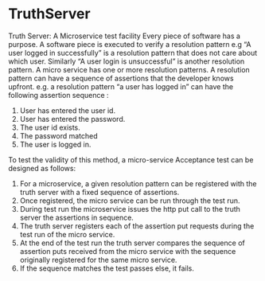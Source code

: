 # TruthServer
Truth Server: A Microservice test facility
 Every piece of software has a purpose.
A software piece is executed to verify a resolution pattern e.g “A user logged in successfully” is a resolution pattern that does not care about which user. Similarly “A user login is unsuccessful” is another resolution pattern.  A micro service has one or more resolution patterns. A resolution pattern can have a sequence of assertions that the developer knows upfront. e.g.  a resolution pattern “a user has logged in” can have the following assertion sequence :
1.	User has entered the user id.
2.	User has entered the password. 
3.	The user id exists.
4.	The password matched
5.	The user is logged in.


To test the validity of this method, a micro-service Acceptance test can be designed as follows:

1.	For a microservice, a given resolution pattern can be registered with the truth server with a fixed sequence of assertions.
2.	Once registered, the micro service can be run through the test run.
3.	During test run the microservice issues the http put call to the truth server the assertions in sequence.
4.	The truth server registers each of the assertion put requests during the test run of the micro service.
5.	 At the end of the test run the truth server compares the sequence of assertion puts received from the micro service with the sequence originally registered for the same micro service.
6.	If the sequence matches the test passes else, it fails. 
